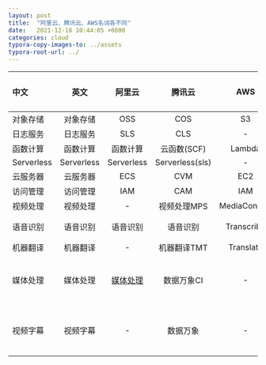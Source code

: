 ```yaml
---
layout: post
title:  "阿里云、腾讯云、AWS名词各不同"
date:   2021-12-18 10:44:05 +0800
categories: cloud
typora-copy-images-to: ../assets
typora-root-url: ../
---
```


| 中文 | 英文 | 阿里云 | 腾讯云 | AWS | 百度云 | 讯飞 | 谷歌云 |
| :-----| :----: |:----: | :----: | :----: | :----: | :----: | :----: |
| 对象存储 | 对象存储 | OSS | COS | S3 ||GCS|
| 日志服务 | 日志服务 | SLS | CLS | - ||||
| 函数计算 | 函数计算 | 函数计算 | 云函数(SCF) | Lambda ||||
| Serverless | Serverless | Serverless | Serverless(sls) | - | - |-||
| 云服务器 | 云服务器 | ECS | CVM | EC2 ||||
| 访问管理 | 访问管理 | IAM | CAM | IAM ||||
| 视频处理 | 视频处理 | - | 视频处理MPS | MediaConvert ||||
| 语音识别 | 语音识别 | 语音识别 | 语音识别 | Transcribe |语音识别|||
| 机器翻译 | 机器翻译 | - | 机器翻译TMT | Translate |-|||
| 媒体处理 | 媒体处理 | [媒体处理][1] | 数据万象CI | - | [智能（短/小）视频][2] |||
| 视频字幕 | 视频字幕 | - | 数据万象 | - | [智能（短/小）视频][2] |[听见][3]||

[1]: https://mps.console.aliyun.com/overview
[2]: https://cloud.baidu.com/doc/ShortVideo/index.html
[3]: https://zimu.iflyrec.com/
